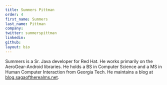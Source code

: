 ```yaml
---
title: Summers Pittman
order: 4
first_name: Summers
last_name: Pittman
company:
twitter: summerspittman
linkedin:
github:
layout: bio
---
```

Summers is a Sr. Java developer for Red Hat. He works primarily on the AeroGear-Android libraries. He holds a BS in Computer Science and a MS in Human Computer Interaction from Georgia Tech. He maintains a blog at [blog.sagaoftherealms.net](http://blog.sagaoftherealms.net).
